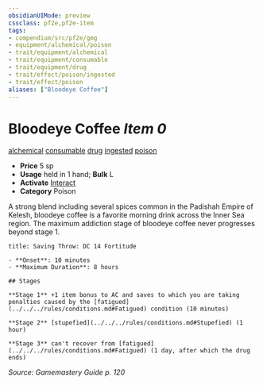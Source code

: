 ```yaml
---
obsidianUIMode: preview
cssclass: pf2e,pf2e-item
tags:
- compendium/src/pf2e/gmg
- equipment/alchemical/poison
- trait/equipment/alchemical
- trait/equipment/consumable
- trait/equipment/drug
- trait/effect/poison/ingested
- trait/effect/poison
aliases: ["Bloodeye Coffee"]
---
```

# Bloodeye Coffee *Item 0*  
[alchemical](alchemical.md)  [consumable](consumable.md)  [drug](drug-gmg.md)  [ingested](ingested.md)  [poison](rules/traits/poison.md)  

- **Price** 5 sp
- **Usage** held in 1 hand; **Bulk** L
- **Activate** [Interact](interact.md)
- **Category** Poison

A strong blend including several spices common in the Padishah Empire of Kelesh, bloodeye coffee is a favorite morning drink across the Inner Sea region. The maximum addiction stage of bloodeye coffee never progresses beyond stage 1.

```ad-inline-affliction
title: Saving Throw: DC 14 Fortitude

- **Onset**: 10 minutes
- **Maximum Duration**: 8 hours

## Stages

**Stage 1** +1 item bonus to AC and saves to which you are taking penalties caused by the [fatigued](../../../rules/conditions.md#Fatigued) condition (10 minutes)

**Stage 2** [stupefied](../../../rules/conditions.md#Stupefied) (1 hour)

**Stage 3** can't recover from [fatigued](../../../rules/conditions.md#Fatigued) (1 day, after which the drug ends)
```

*Source: Gamemastery Guide p. 120*
